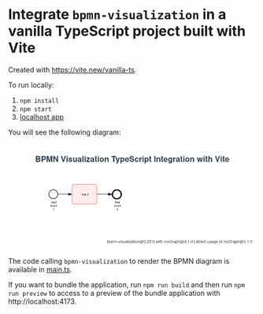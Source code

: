 # Integrate `bpmn-visualization` in a vanilla TypeScript project built with Vite

Created with https://vite.new/vanilla-ts.

To run locally:

1. `npm install`
2. `npm start`
3. [localhost app](http://localhost:5173)

You will see the following diagram:

![BPMN diagram in the home page](docs/home.png)

The code calling `bpmn-visualization` to render the BPMN diagram is available in [main.ts](src/main.ts).

If you want to bundle the application, run `npm run build` and then run `npm run preview` to access to a preview of the
bundle application with http://localhost:4173.
